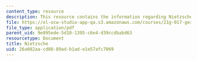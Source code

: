 ```yaml
---
content_type: resource
description: This resource contains the information regarding Nietzsche.
file: https://ol-ocw-studio-app-qa.s3.amazonaws.com/courses/21g-017-germany-and-its-european-context-fall-2002/26a082aacd0889adb1ade1e57afc7069_MIT21G_017F02_lec_5.pdf
file_type: application/pdf
parent_uid: 9e895ede-5d10-1395-c6e4-d39ccdbabd63
resourcetype: Document
title: Nietzsche
uid: 26a082aa-cd08-89ad-b1ad-e1e57afc7069
---
```

